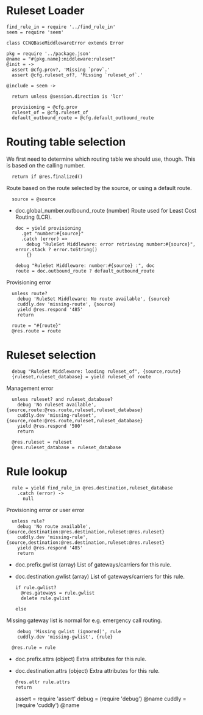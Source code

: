 Ruleset Loader
==============

    find_rule_in = require '../find_rule_in'
    seem = require 'seem'

    class CCNQBaseMiddlewareError extends Error

    pkg = require '../package.json'
    @name = "#{pkg.name}:middleware:ruleset"
    @init = ->
      assert @cfg.prov?, 'Missing `prov`.'
      assert @cfg.ruleset_of?, 'Missing `ruleset_of`.'

    @include = seem ->

      return unless @session.direction is 'lcr'

      provisioning = @cfg.prov
      ruleset_of = @cfg.ruleset_of
      default_outbound_route = @cfg.default_outbound_route

Routing table selection
=======================

We first need to determine which routing table we should use, though.
This is based on the calling number.

      return if @res.finalized()

Route based on the route selected by the source, or using a default route.

      source = @source

* doc.global_number.outbound_route (number) Route used for Least Cost Routing (LCR).

      doc = yield provisioning
        .get "number:#{source}"
        .catch (error) =>
          debug "RuleSet Middleware: error retrieving number:#{source}", error.stack ? error.toString()
          {}

      debug "RuleSet Middleware: number:#{source} :", doc
      route = doc.outbound_route ? default_outbound_route

Provisioning error

      unless route?
        debug 'RuleSet Middleware: No route available', {source}
        cuddly.dev 'missing-route', {source}
        yield @res.respond '485'
        return

      route = "#{route}"
      @res.route = route

Ruleset selection
=================

      debug "RuleSet Middleware: loading ruleset_of", {source,route}
      {ruleset,ruleset_database} = yield ruleset_of route

Management error

      unless ruleset? and ruleset_database?
        debug 'No ruleset available', {source,route:@res.route,ruleset,ruleset_database}
        cuddly.dev 'missing-ruleset', {source,route:@res.route,ruleset,ruleset_database}
        yield @res.respond '500'
        return

      @res.ruleset = ruleset
      @res.ruleset_database = ruleset_database

Rule lookup
===========

      rule = yield find_rule_in @res.destination,ruleset_database
        .catch (error) ->
          null

Provisioning error or user error

      unless rule?
        debug 'No route available', {source,destination:@res.destination,ruleset:@res.ruleset}
        cuddly.dev 'missing-rule', {source,destination:@res.destination,ruleset:@res.ruleset}
        yield @res.respond '485'
        return

* doc.prefix.gwlist (array) List of gateways/carriers for this rule.
* doc.destination.gwlist (array) List of gateways/carriers for this rule.

      if rule.gwlist?
        @res.gateways = rule.gwlist
        delete rule.gwlist

      else

Missing gateway list is normal for e.g. emergency call routing.

        debug 'Missing gwlist (ignored)', rule
        cuddly.dev 'missing-gwlist', {rule}

      @res.rule = rule

* doc.prefix.attrs (object) Extra attributes for this rule.
* doc.destination.attrs (object) Extra attributes for this rule.

      @res.attr rule.attrs
      return

    assert = require 'assert'
    debug = (require 'debug') @name
    cuddly = (require 'cuddly') @name
